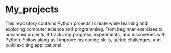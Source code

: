 # My_projects
This repository contains Python projects I create while learning and exploring computer science and programming. From beginner exercises to advanced projects, it tracks my progress, experiments, and discoveries with Python. Follow along as I improve my coding skills, tackle challenges, and build exciting applications!
